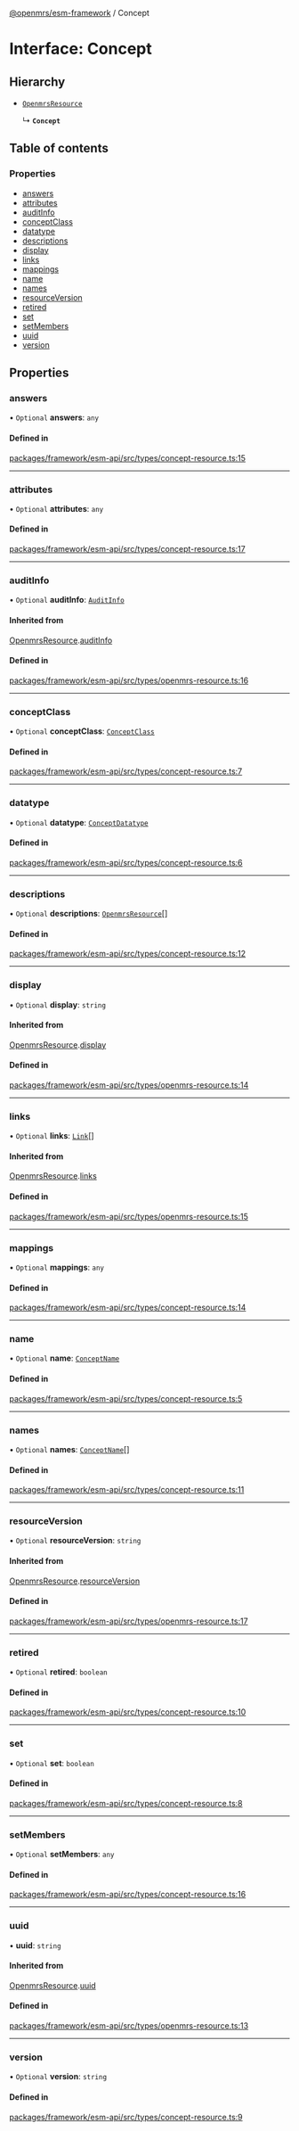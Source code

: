 [@openmrs/esm-framework](../API.md) / Concept

# Interface: Concept

## Hierarchy

- [`OpenmrsResource`](OpenmrsResource.md)

  ↳ **`Concept`**

## Table of contents

### Properties

- [answers](Concept.md#answers)
- [attributes](Concept.md#attributes)
- [auditInfo](Concept.md#auditinfo)
- [conceptClass](Concept.md#conceptclass)
- [datatype](Concept.md#datatype)
- [descriptions](Concept.md#descriptions)
- [display](Concept.md#display)
- [links](Concept.md#links)
- [mappings](Concept.md#mappings)
- [name](Concept.md#name)
- [names](Concept.md#names)
- [resourceVersion](Concept.md#resourceversion)
- [retired](Concept.md#retired)
- [set](Concept.md#set)
- [setMembers](Concept.md#setmembers)
- [uuid](Concept.md#uuid)
- [version](Concept.md#version)

## Properties

### answers

• `Optional` **answers**: `any`

#### Defined in

[packages/framework/esm-api/src/types/concept-resource.ts:15](https://github.com/openmrs/openmrs-esm-core/blob/main/packages/framework/esm-api/src/types/concept-resource.ts#L15)

___

### attributes

• `Optional` **attributes**: `any`

#### Defined in

[packages/framework/esm-api/src/types/concept-resource.ts:17](https://github.com/openmrs/openmrs-esm-core/blob/main/packages/framework/esm-api/src/types/concept-resource.ts#L17)

___

### auditInfo

• `Optional` **auditInfo**: [`AuditInfo`](AuditInfo.md)

#### Inherited from

[OpenmrsResource](OpenmrsResource.md).[auditInfo](OpenmrsResource.md#auditinfo)

#### Defined in

[packages/framework/esm-api/src/types/openmrs-resource.ts:16](https://github.com/openmrs/openmrs-esm-core/blob/main/packages/framework/esm-api/src/types/openmrs-resource.ts#L16)

___

### conceptClass

• `Optional` **conceptClass**: [`ConceptClass`](ConceptClass.md)

#### Defined in

[packages/framework/esm-api/src/types/concept-resource.ts:7](https://github.com/openmrs/openmrs-esm-core/blob/main/packages/framework/esm-api/src/types/concept-resource.ts#L7)

___

### datatype

• `Optional` **datatype**: [`ConceptDatatype`](ConceptDatatype.md)

#### Defined in

[packages/framework/esm-api/src/types/concept-resource.ts:6](https://github.com/openmrs/openmrs-esm-core/blob/main/packages/framework/esm-api/src/types/concept-resource.ts#L6)

___

### descriptions

• `Optional` **descriptions**: [`OpenmrsResource`](OpenmrsResource.md)[]

#### Defined in

[packages/framework/esm-api/src/types/concept-resource.ts:12](https://github.com/openmrs/openmrs-esm-core/blob/main/packages/framework/esm-api/src/types/concept-resource.ts#L12)

___

### display

• `Optional` **display**: `string`

#### Inherited from

[OpenmrsResource](OpenmrsResource.md).[display](OpenmrsResource.md#display)

#### Defined in

[packages/framework/esm-api/src/types/openmrs-resource.ts:14](https://github.com/openmrs/openmrs-esm-core/blob/main/packages/framework/esm-api/src/types/openmrs-resource.ts#L14)

___

### links

• `Optional` **links**: [`Link`](Link.md)[]

#### Inherited from

[OpenmrsResource](OpenmrsResource.md).[links](OpenmrsResource.md#links)

#### Defined in

[packages/framework/esm-api/src/types/openmrs-resource.ts:15](https://github.com/openmrs/openmrs-esm-core/blob/main/packages/framework/esm-api/src/types/openmrs-resource.ts#L15)

___

### mappings

• `Optional` **mappings**: `any`

#### Defined in

[packages/framework/esm-api/src/types/concept-resource.ts:14](https://github.com/openmrs/openmrs-esm-core/blob/main/packages/framework/esm-api/src/types/concept-resource.ts#L14)

___

### name

• `Optional` **name**: [`ConceptName`](ConceptName.md)

#### Defined in

[packages/framework/esm-api/src/types/concept-resource.ts:5](https://github.com/openmrs/openmrs-esm-core/blob/main/packages/framework/esm-api/src/types/concept-resource.ts#L5)

___

### names

• `Optional` **names**: [`ConceptName`](ConceptName.md)[]

#### Defined in

[packages/framework/esm-api/src/types/concept-resource.ts:11](https://github.com/openmrs/openmrs-esm-core/blob/main/packages/framework/esm-api/src/types/concept-resource.ts#L11)

___

### resourceVersion

• `Optional` **resourceVersion**: `string`

#### Inherited from

[OpenmrsResource](OpenmrsResource.md).[resourceVersion](OpenmrsResource.md#resourceversion)

#### Defined in

[packages/framework/esm-api/src/types/openmrs-resource.ts:17](https://github.com/openmrs/openmrs-esm-core/blob/main/packages/framework/esm-api/src/types/openmrs-resource.ts#L17)

___

### retired

• `Optional` **retired**: `boolean`

#### Defined in

[packages/framework/esm-api/src/types/concept-resource.ts:10](https://github.com/openmrs/openmrs-esm-core/blob/main/packages/framework/esm-api/src/types/concept-resource.ts#L10)

___

### set

• `Optional` **set**: `boolean`

#### Defined in

[packages/framework/esm-api/src/types/concept-resource.ts:8](https://github.com/openmrs/openmrs-esm-core/blob/main/packages/framework/esm-api/src/types/concept-resource.ts#L8)

___

### setMembers

• `Optional` **setMembers**: `any`

#### Defined in

[packages/framework/esm-api/src/types/concept-resource.ts:16](https://github.com/openmrs/openmrs-esm-core/blob/main/packages/framework/esm-api/src/types/concept-resource.ts#L16)

___

### uuid

• **uuid**: `string`

#### Inherited from

[OpenmrsResource](OpenmrsResource.md).[uuid](OpenmrsResource.md#uuid)

#### Defined in

[packages/framework/esm-api/src/types/openmrs-resource.ts:13](https://github.com/openmrs/openmrs-esm-core/blob/main/packages/framework/esm-api/src/types/openmrs-resource.ts#L13)

___

### version

• `Optional` **version**: `string`

#### Defined in

[packages/framework/esm-api/src/types/concept-resource.ts:9](https://github.com/openmrs/openmrs-esm-core/blob/main/packages/framework/esm-api/src/types/concept-resource.ts#L9)
